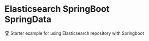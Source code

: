 # Elasticsearch SpringBoot SpringData
:trophy: Starter example for using Elasticsearch repository with Springboot
   
